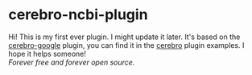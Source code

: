 # cerebro-ncbi-plugin
Hi!
This is my first ever plugin. I might update it later.
It's based on the <a href="https://github.com/KELiON/cerebro-google">cerebro-google</a> plugin, you can find it in the <a href="https://github.com/KELiON/cerebro">cerebro</a> plugin examples.
I hope it helps someone!
<br/>
<i>Forever free and forever open source.</i>

